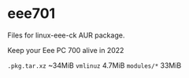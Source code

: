 # eee701
Files for linux-eee-ck AUR package.

Keep your Eee PC 700 alive in 2022

`.pkg.tar.xz` ~34MiB
`vmlinuz` 4.7MiB
`modules/*` 33MiB
